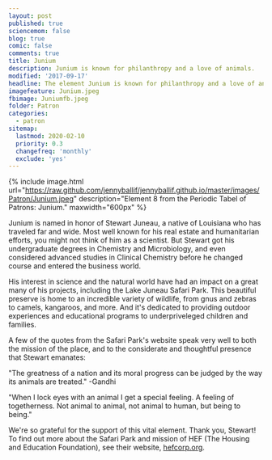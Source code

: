 ```yaml
---
layout: post
published: true
sciencemom: false
blog: true
comic: false
comments: true
title: Junium
description: Junium is known for philanthropy and a love of animals.
modified: '2017-09-17'
headline: The element Junium is known for philanthropy and a love of animals.
imagefeature: Junium.jpeg
fbimage: Juniumfb.jpeg
folder: Patron
categories:
  - patron
sitemap:
  lastmod: 2020-02-10
  priority: 0.3
  changefreq: 'monthly'
  exclude: 'yes'
---
```


{% include image.html url="https://raw.github.com/jennyballif/jennyballif.github.io/master/images/Patron/Junium.jpeg" description="Element 8 from the Periodic Tabel of Patrons: Junium." maxwidth="600px" %}

Junium is named in honor of Stewart Juneau, a native of Louisiana who has traveled far and wide. Most well known for his real estate and humanitarian efforts, you might not think of him as a scientist. But Stewart got his undergraduate degrees in Chemistry and Microbiology, and even considered advanced studies in Clinical Chemistry before he changed course and entered the business world.

His interest in science and the natural world have had an impact on a great many of his projects, including the Lake Juneau Safari Park. This beautiful preserve is home to an incredible variety of wildlife, from gnus and zebras to camels, kangaroos, and more. And it's dedicated to providing outdoor experiences and educational programs to underpriveleged children and families.

A few of the quotes from the Safari Park's website speak very well to both the mission of the place, and to the considerate and thoughtful presence that Stewart emanates:

"The greatness of a nation and its moral progress can be judged by the way its animals are treated." -Gandhi

"When I lock eyes with an animal I get a special feeling.
A feeling of togetherness. Not animal to animal,
not animal to human, but being to being."

We're so grateful for the support of this vital element. Thank you, Stewart! To find out more about the Safari Park and mission of HEF (The Housing and Education Foundation), see their website, [hefcorp.org](http://hefcorp.org).
